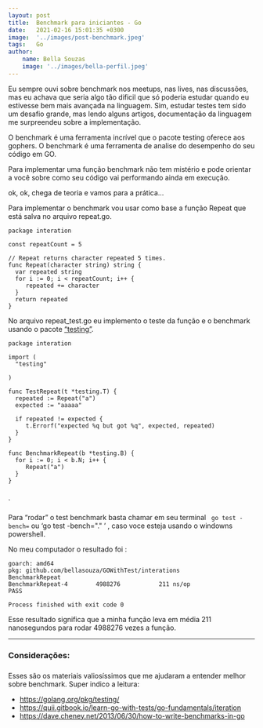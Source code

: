 ```yaml
---
layout: post
title:  Benchmark para iniciantes - Go
date:   2021-02-16 15:01:35 +0300
image:  '../images/post-benchmark.jpeg'
tags:   Go
author: 
    name: Bella Souzas
    image: '../images/bella-perfil.jpeg'
---
```

Eu sempre ouvi sobre benchmark nos meetups, nas lives, nas discussões, mas eu achava que seria algo tão dificil que só poderia estudar quando eu estivesse bem mais avançada na linguagem. Sim, estudar testes tem sido um desafio grande, mas lendo alguns artigos, documentação da linguagem me surpreendeu sobre a implementação.

O benchmark é uma ferramenta incrível que o pacote testing oferece aos gophers. O benchmark é uma ferramenta de analise do desempenho do seu código em GO.

Para implementar uma função benchmark não tem mistério e pode orientar a você sobre como seu código vai performando ainda em execução.

ok, ok, chega de teoria e vamos para a prática…

Para implementar o benchmark vou usar como base a função Repeat que está salva no arquivo repeat.go.

~~~golang
package interation
 
const repeatCount = 5
 
// Repeat returns character repeated 5 times.
func Repeat(character string) string {
  var repeated string
  for i := 0; i < repeatCount; i++ {
     repeated += character
  }
  return repeated
}
 ~~~


No arquivo repeat_test.go eu implemento o teste da função e o  benchmark usando o pacote  [“testing”](https://golang.org/pkg/testing/ ).

~~~golang 
package interation
 
import (
  "testing"
 
)
 
func TestRepeat(t *testing.T) {
  repeated := Repeat("a")
  expected := "aaaaa"
 
  if repeated != expected {
     t.Errorf("expected %q but got %q", expected, repeated)
  }
}
 
func BenchmarkRepeat(b *testing.B) {
  for i := 0; i < b.N; i++ {
     Repeat("a")
  }
}
 
~~~
`

Para “rodar” o test benchmark basta chamar em seu terminal ` go test -bench=` ou ‘go test -bench="." ’ , caso voce esteja usando o windowns powershell.

No meu computador o resultado foi :

~~~
goarch: amd64
pkg: github.com/bellasouza/GOWithTest/interations
BenchmarkRepeat
BenchmarkRepeat-4   	 4988276	       211 ns/op
PASS

Process finished with exit code 0
~~~ 

Esse resultado significa que a minha função leva em média 211 nanosegundos para rodar 4988276 vezes a função.


---


### Considerações: <h3>
Esses são os materiais valiosíssimos que me ajudaram a entender melhor sobre benchmark.
Super indico a leitura:

* https://golang.org/pkg/testing/
* https://quii.gitbook.io/learn-go-with-tests/go-fundamentals/iteration
* https://dave.cheney.net/2013/06/30/how-to-write-benchmarks-in-go


